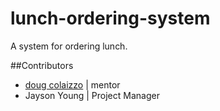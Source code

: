 lunch-ordering-system
=====================

A system for ordering lunch.

##Contributors

  - [doug colaizzo]  | mentor
  - Jayson Young | Project Manager


  [doug colaizzo]: https://github.com/dcolaizzomarathon
